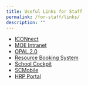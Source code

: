 ```yaml
---
title: Useful Links for Staff
permalink: /for-staff/links/
description: ""
---
```



*  <a href="https://workspace.google.com/dashboard" target="_blank" >ICONnect</a>
*  <a href="https://intranet.moe.gov.sg" target="_blank" >MOE Intranet</a>
*  <a href="https://opal2.moe.edu.sg" target="_blank" >OPAL 2.0</a>
*  <a href="https://rbs.avero-tech.com" target="_blank">Resource Booking System</a>
*  <a href="https://schoolcockpit.moe.gov.sg" target="_blank" >School Cockpit</a>
*  <a href="https://scmobile.moe.edu.sg/login" target="_blank" >SCMobile</a>
*    <a href="https://www.hrp.gov.sg" target="_blank" >HRP Portal</a>